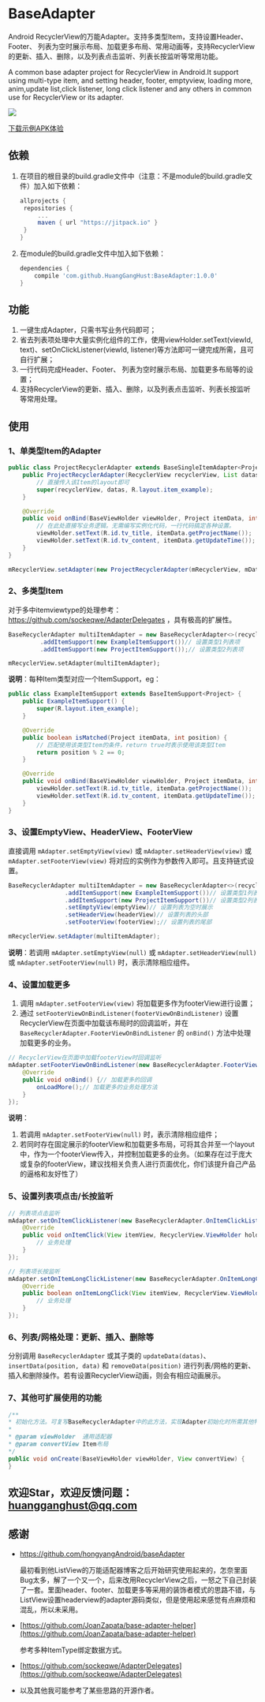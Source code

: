 # BaseAdapter
Android RecyclerView的万能Adapter。支持多类型Item，支持设置Header、Footer、 列表为空时展示布局、加载更多布局、常用动画等，支持RecyclerView的更新、插入、删除，以及列表点击监听、列表长按监听等常用功能。

A common base adapter project for RecyclerView in Android.It support using multi-type item, and setting header, footer, emptyview, loading more, anim,update list,click listener, long click listener and any others in common use for RecyclerView or its adapter.

[![](https://jitpack.io/v/HuangGangHust/BaseAdapter.svg)](https://jitpack.io/#HuangGangHust/BaseAdapter)

[下载示例APK体验](https://github.com/HuangGangHust/BaseAdapter/raw/master/BaseAdapterSample-debug.apk)



## 依赖

1. 在项目的根目录的build.gradle文件中（注意：不是module的build.gradle文件）加入如下依赖：

   ```groovy
   allprojects {
   	repositories {
   		...
   		maven { url "https://jitpack.io" }
   	}
   }
   ```


1. 在module的build.gradle文件中加入如下依赖：

   ```groovy
   dependencies {
       compile 'com.github.HuangGangHust:BaseAdapter:1.0.0'
   }
   ```



## 功能

1. 一键生成Adapter，只需书写业务代码即可；
2. 省去列表项处理中大量实例化组件的工作，使用viewHolder.setText(viewId, text)、setOnClickListener(viewId, listener)等方法即可一键完成所需，且可自行扩展；
3. 一行代码完成Header、Footer、 列表为空时展示布局、加载更多布局等的设置；
4. 支持RecyclerView的更新、插入、删除，以及列表点击监听、列表长按监听等常用处理。



## 使用

### 1、单类型Item的Adapter

```java
public class ProjectRecyclerAdapter extends BaseSingleItemAdapter<Project> {
    public ProjectRecyclerAdapter(RecyclerView recyclerView, List datas) {
        // 直接传入该Item的layout即可
        super(recyclerView, datas, R.layout.item_example);
    }

    @Override
    public void onBind(BaseViewHolder viewHolder, Project itemData, int position, int scrollState) {
        // 在此处直接写业务逻辑。无需编写实例化代码，一行代码搞定各种设置。
        viewHolder.setText(R.id.tv_title, itemData.getProjectName());
        viewHolder.setText(R.id.tv_content, itemData.getUpdateTime());
    }
}
```

```java
mRecyclerView.setAdapter(new ProjectRecyclerAdapter(mRecyclerView, mDatas));
```



### 2、多类型Item

对于多中itemviewtype的处理参考：https://github.com/sockeqwe/AdapterDelegates ，具有极高的扩展性。

``` java
BaseRecyclerAdapter multiItemAdapter = new BaseRecyclerAdapter<>(recyclerView, projects)
         .addItemSupport(new ExampleItemSupport())// 设置类型1列表项
         .addItemSupport(new ProjectItemSupport());// 设置类型2列表项
```

```
mRecyclerView.setAdapter(multiItemAdapter);
```



**说明**：每种Item类型对应一个ItemSupport，eg：

```java 
public class ExampleItemSupport extends BaseItemSupport<Project> {
    public ExampleItemSupport() {
        super(R.layout.item_example);
    }

    @Override
    public boolean isMatched(Project itemData, int position) {
        // 匹配使用该类型Item的条件，return true时表示使用该类型Item
        return position % 2 == 0;
    }

    @Override
    public void onBind(BaseViewHolder viewHolder, Project itemData, int position, int scrollState) {
        viewHolder.setText(R.id.tv_title, itemData.getProjectName());
        viewHolder.setText(R.id.tv_content, itemData.getUpdateTime());
    }
}
```



### 3、设置EmptyView、HeaderView、FooterView

直接调用 `mAdapter.setEmptyView(view)` 或 `mAdapter.setHeaderView(view)` 或  `mAdapter.setFooterView(view)` 将对应的实例作为参数传入即可。且支持链式设置。

```java
BaseRecyclerAdapter multiItemAdapter = new BaseRecyclerAdapter<>(recyclerView, projects)
                .addItemSupport(new ExampleItemSupport())// 设置类型1列表项
                .addItemSupport(new ProjectItemSupport())// 设置类型2列表项
                .setEmptyView(emptyView)// 设置列表为空时展示
                .setHeaderView(headerView)// 设置列表的头部
                .setFooterView(footerView);// 设置列表的尾部
```

```java
mRecyclerView.setAdapter(multiItemAdapter);
```

**说明**：若调用 `mAdapter.setEmptyView(null)` 或 `mAdapter.setHeaderView(null)` 或  `mAdapter.setFooterView(null)`  时，表示清除相应组件。



### 4、设置加载更多

1. 调用 `mAdapter.setFooterView(view)` 将加载更多作为footerView进行设置；
2. 通过 `setFooterViewOnBindListener(footerViewOnBindListener)` 设置RecyclerView在页面中加载该布局时的回调监听，并在 `BaseRecyclerAdapter.FooterViewOnBindListener` 的 `onBind()` 方法中处理加载更多的业务。

```java
// RecyclerView在页面中加载footerView时回调监听
mAdapter.setFooterViewOnBindListener(new BaseRecyclerAdapter.FooterViewOnBindListener() {
    @Override
    public void onBind() {// 加载更多的回调
        onLoadMore();// 加载更多的业务处理方法
    }
});
```

**说明**：

1. 若调用  `mAdapter.setFooterView(null)`  时，表示清除相应组件；
2. 若同时存在固定展示的footerView和加载更多布局，可将其合并至一个layout中，作为一个footerView传入，并控制加载更多的业务。（如果存在过于庞大或复杂的footerView，建议找相关负责人进行页面优化，你们该提升自己产品的逼格和友好性了）



### 5、设置列表项点击/长按监听

```java
// 列表项点击监听
mAdapter.setOnItemClickListener(new BaseRecyclerAdapter.OnItemClickListener() {
    @Override
    public void onItemClick(View itemView, RecyclerView.ViewHolder holder, int position) {
        // 业务处理
    }
});

// 列表项长按监听
mAdapter.setOnItemLongClickListener(new BaseRecyclerAdapter.OnItemLongClickListener() {
    @Override
    public boolean onItemLongClick(View itemView, RecyclerView.ViewHolder holder, int position) {
        // 业务处理
    }
});
```



### 6、列表/网格处理：更新、插入、删除等

分别调用 `BaseRecyclerAdapter` 或其子类的 `updateData(datas)`、`insertData(position, data)` 和 `removeData(position)` 进行列表/网格的更新、插入和删除操作。若有设置RecyclerView动画，则会有相应动画展示。



### 7、其他可扩展使用的功能

```java
/**
* 初始化方法。可复写BaseRecyclerAdapter中的此方法，实现Adapter初始化时所需其他特殊操作。
*
* @param viewHolder  通用适配器
* @param convertView Item布局
*/
public void onCreate(BaseViewHolder viewHolder, View convertView) {
}
```



## 欢迎Star，欢迎反馈问题：huangganghust@qq.com



## 感谢

* https://github.com/hongyangAndroid/baseAdapter

  最初看到他ListView的万能适配器博客之后开始研究使用起来的，怎奈里面Bug太多，解了一个又一个，后来改用RecyclerView之后，一怒之下自己封装了一套。里面header、footer、加载更多等采用的装饰者模式的思路不错，与ListView设置headerview的adapter源码类似，但是使用起来感觉有点麻烦和混乱，所以未采用。

* [https://github.com/JoanZapata/base-adapter-helper](https://github.com/JoanZapata/base-adapter-helper)

  参考多种ItemType绑定数据方式。

* [https://github.com/sockeqwe/AdapterDelegates](https://github.com/sockeqwe/AdapterDelegates)

* 以及其他我可能参考了某些思路的开源作者。